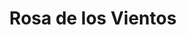 ---
title: "Rosa de los Vientos"
description: "Esta pieza es una meditación sobre el rumbo. La rosa de los vientos, con sus colores cálidos y simetría precisa, se convierte en un mandala de decisiones. Cada punto cardinal es una posibilidad, cada línea una historia que aún no se ha trazado. Quise transformar un instrumento de navegación en un objeto contemplativo, donde el viaje no es solo físico, sino también emocional. Es una obra sobre dirección, sobre elección, sobre el arte de perderse para encontrarse."
image: "@assets/projects/17.webp"
---
